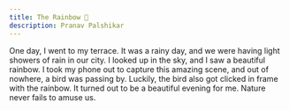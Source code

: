 ```yaml
---
title: The Rainbow 🌈
description: Pranav Palshikar
---
```


One day,  I went to my terrace. It was a rainy day, and we were having light showers of rain in our city. I looked up in the sky, and I saw a beautiful rainbow. I took my phone out to capture this amazing scene, and out of nowhere, a bird was passing by. Luckily, the bird also got clicked in frame with the rainbow. It turned out to be a beautiful evening for me. Nature never fails to amuse us.
